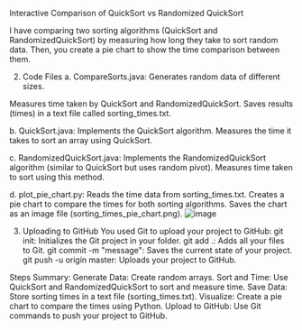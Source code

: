 Interactive Comparison of QuickSort vs Randomized QuickSort

 I have comparing two sorting algorithms (QuickSort and RandomizedQuickSort) by measuring how long they take to sort random data. Then, you create a pie chart to show the time comparison between them.

2. Code Files
a. CompareSorts.java:
Generates random data of different sizes.

Measures time taken by QuickSort and RandomizedQuickSort.
Saves results (times) in a text file called sorting_times.txt.

b. QuickSort.java:
Implements the QuickSort algorithm.
Measures the time it takes to sort an array using QuickSort.

c. RandomizedQuickSort.java:
Implements the RandomizedQuickSort algorithm (similar to QuickSort but uses random pivot).
Measures time taken to sort using this method.

d. plot_pie_chart.py:
Reads the time data from sorting_times.txt.
Creates a pie chart to compare the times for both sorting algorithms.
Saves the chart as an image file (sorting_times_pie_chart.png).
![image](https://github.com/user-attachments/assets/a32e0258-9f74-46bb-9f3a-56c2a16d3add)


3. Uploading to GitHub
You used Git to upload your project to GitHub:
git init: Initializes the Git project in your folder.
git add .: Adds all your files to Git.
git commit -m "message": Saves the current state of your project.
git push -u origin master: Uploads your project to GitHub.

Steps Summary:
Generate Data: Create random arrays.
Sort and Time: Use QuickSort and RandomizedQuickSort to sort and measure time.
Save Data: Store sorting times in a text file (sorting_times.txt).
Visualize: Create a pie chart to compare the times using Python.
Upload to GitHub: Use Git commands to push your project to GitHub.

